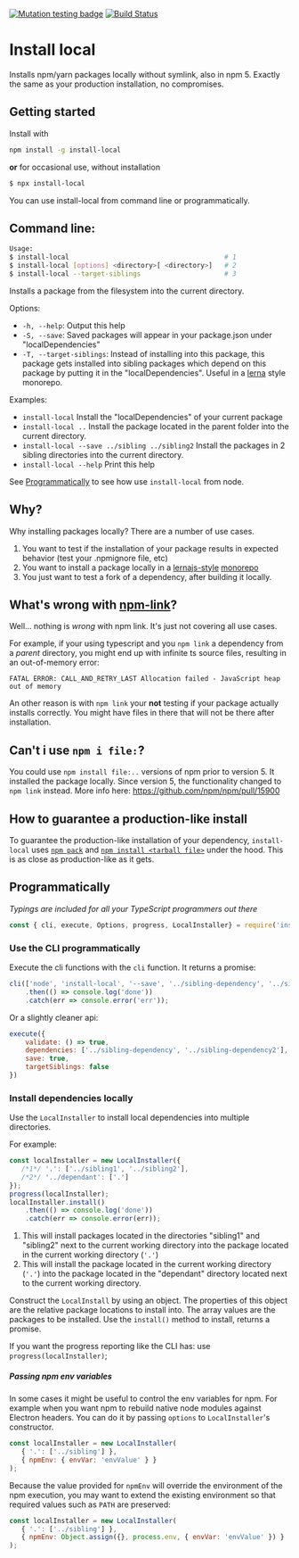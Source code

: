 [![Mutation testing badge](https://img.shields.io/endpoint?style=flat&url=https%3A%2F%2Fbadge-api.stryker-mutator.io%2Fgithub.com%2Fnicojs%2Fnode-install-local%2Fmaster)](https://dashboard.stryker-mutator.io/reports/github.com/nicojs/node-install-local/master)
[![Build Status](https://travis-ci.org/nicojs/node-install-local.svg?branch=master)](https://travis-ci.org/nicojs/node-install-local)

# Install local

Installs npm/yarn packages locally without symlink, also in npm 5. Exactly the same as your production installation, no compromises.

## Getting started

Install with

```bash
npm install -g install-local
```

**or** for occasional use, without installation

```bash
$ npx install-local
```

You can use install-local from command line or programmatically.

## Command line:

```bash
Usage: 
$ install-local                                       # 1
$ install-local [options] <directory>[ <directory>]   # 2
$ install-local --target-siblings                     # 3
```

Installs a package from the filesystem into the current directory.

Options:


* `-h, --help`: Output this help
* `-S, --save`: Saved packages will appear in your package.json under "localDependencies"
* `-T, --target-siblings`: Instead of installing into this package, this package gets installed into sibling packages
which depend on this package by putting it in the "localDependencies".
Useful in a [lerna](https://github.com/lerna/lerna) style monorepo.

Examples:
* `install-local`
Install the "localDependencies" of your current package
* `install-local ..`
Install the package located in the parent folder into the current directory.
* `install-local --save ../sibling ../sibling2`
Install the packages in 2 sibling directories into the current directory.
* `install-local --help`
Print this help

See [Programmatically](#programmatically) to see how use `install-local` from node.

## Why?

Why installing packages locally? There are a number of use cases.

1. You want to test if the installation of your package results in expected behavior (test your .npmignore file, etc)
1. You want to install a package locally in a [lernajs-style](http://lernajs.io/) [monorepo](https://github.com/babel/babel/blob/master/doc/design/monorepo.md)
1. You just want to test a fork of a dependency, after building it locally.

## What's wrong with [npm-link](https://docs.npmjs.com/cli/link)?

Well... nothing is _wrong_ with npm link. It's just not covering all use cases. 

For example, if your using typescript and you `npm link` a dependency from a _parent_ directory, you might end up with infinite ts source files, resulting in an out-of-memory error:

```
FATAL ERROR: CALL_AND_RETRY_LAST Allocation failed - JavaScript heap out of memory
```

An other reason is with `npm link` your **not** testing if your package actually installs correctly. You might have files in there that will not be there after installation.

## Can't i use `npm i file:`?

You could use `npm install file:..` versions of npm prior to version 5. It installed the package locally. Since version 5, the functionality changed to `npm link` instead. More info here: https://github.com/npm/npm/pull/15900

## How to guarantee a production-like install

To guarantee the production-like installation of your dependency, `install-local` uses [`npm pack`](https://docs.npmjs.com/cli/pack) and [`npm install <tarball file>`](https://docs.npmjs.com/cli/install) under the hood. This is as close as production-like as it gets.

## Programmatically

_Typings are included for all your TypeScript programmers out there_

```javascript
const { cli, execute, Options, progress, LocalInstaller} = require('install-local');
```

### Use the CLI programmatically

Execute the cli functions with the `cli` function. It returns a promise:

```javascript
cli(['node', 'install-local', '--save', '../sibling-dependency', '../sibling-dependency2'])
    .then(() => console.log('done'))
    .catch(err => console.error('err'));
```

Or a slightly cleaner api:

```javascript
execute({ 
    validate: () => true, 
    dependencies: ['../sibling-dependency', '../sibling-dependency2'], 
    save: true, 
    targetSiblings: false 
})
```

### Install dependencies locally

Use the `LocalInstaller` to install local dependencies into multiple directories.

For example:

```javascript
const localInstaller = new LocalInstaller({
   /*1*/ '.': ['../sibling1', '../sibling2'],
   /*2*/ '../dependant': ['.']
});
progress(localInstaller);
localInstaller.install()
    .then(() => console.log('done'))
    .catch(err => console.error(err));
```

1. This will install packages located in the directories "sibling1" and "sibling2" next to the current working directory into the package located in the current working directory (`'.'`) 
2. This will install the package located in the current working directory (`'.'`) into the package located in 
the "dependant" directory located next to the current working directory.

Construct the `LocalInstall` by using an object. The properties of this object are the relative package locations to install into. The array values are the packages to be installed. Use the `install()` method to install, returns a promise.

If you want the progress reporting like the CLI has: use `progress(localInstaller)`; 

##### Passing npm env variables

In some cases it might be useful to control the env variables for npm. For example when you want npm to rebuild native node modules against Electron headers. You can do it by passing `options` to `LocalInstaller`'s constructor.

```javascript
const localInstaller = new LocalInstaller(
   { '.': ['../sibling'] },
   { npmEnv: { envVar: 'envValue' } }
);
```

Because the value provided for `npmEnv` will override the environment of the npm execution, you may want to extend the existing environment so that required values such as `PATH` are preserved:

```javascript
const localInstaller = new LocalInstaller(
   { '.': ['../sibling'] },
   { npmEnv: Object.assign({}, process.env, { envVar: 'envValue' }) }
);
```
